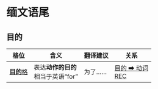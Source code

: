 # 缅文语尾

## 目的

|格位|含义|翻译建议|关系|
|-|-|-|-|
|[**目的**格](https://assets-hk.wikipali.org/pali-handbook/zh-Hans/declension/dat.html)|表达**动作的目的**<br>相当于英语“for”|为了……|[目的 ➡ 动词<br>REC](https://assets-hk.wikipali.org/pali-handbook/zh-Hans/basic-relation/dat/dat-rec.html)|